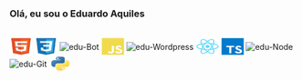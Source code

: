 ### Olá, eu sou o Eduardo Aquiles

<div style="display: inline_block"><br>
<img align="center" alt="edu-HTML" height="30" width="40" src="https://raw.githubusercontent.com/devicons/devicon/master/icons/html5/html5-original.svg">
<img align="center" alt="edu-CSS" height="30" width="40" src="https://raw.githubusercontent.com/devicons/devicon/master/icons/css3/css3-original.svg">
  <img align="center" alt="edu-Bot" height="37" width="40" src="https://cdn.jsdelivr.net/gh/devicons/devicon/icons/bootstrap/bootstrap-original.svg" />
  <img align="center" alt="edu-Js" height="30" width="40" src="https://raw.githubusercontent.com/devicons/devicon/master/icons/javascript/javascript-plain.svg">
  <img align="center" alt="edu-Wordpress" height="40" width="40" src="https://img.icons8.com/fluency/48/000000/wordpress.png">
  <img align="center" alt="edu-React" height="30" width="40" src="https://raw.githubusercontent.com/devicons/devicon/master/icons/react/react-original.svg">
  <img align="center" alt="edu-Ts" height="30" width="40" src="https://raw.githubusercontent.com/devicons/devicon/master/icons/typescript/typescript-plain.svg">
  <img align="center" alt="edu-Node" height="34" width="40" src="https://cdn.jsdelivr.net/gh/devicons/devicon/icons/nodejs/nodejs-original.svg"/>
    <img align="center" alt="edu-Git" height="32" width="40" src="https://cdn.jsdelivr.net/gh/devicons/devicon/icons/git/git-plain.svg">
  <img align="center" alt="edu-Python" height="30" width="40" src="https://raw.githubusercontent.com/devicons/devicon/master/icons/python/python-original.svg"> 
 </div>
